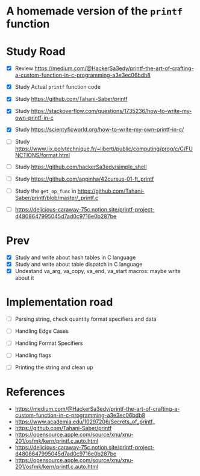 # A homemade version of the `printf` function 



# Study Road
- [x] Review  https://medium.com/@HackerSa3edy/printf-the-art-of-crafting-a-custom-function-in-c-programming-a3e3ec06bdb8
- [x] Study  Actual `printf` function code
- [x] Study  https://github.com/Tahani-Saber/printf
- [X] Study  https://stackoverflow.com/questions/1735236/how-to-write-my-own-printf-in-c
- [X] Study  https://scientyficworld.org/how-to-write-my-own-printf-in-c/
- [ ] Study  https://www.lix.polytechnique.fr/~liberti/public/computing/prog/c/C/FUNCTIONS/format.html
- [ ] Study  https://github.com/hackerSa3edy/simple_shell
- [ ] Study  https://github.com/appinha/42cursus-01-ft_printf
- [ ] Study the `get_op_func` in https://github.com/Tahani-Saber/printf/blob/master/_printf.c
- [ ] https://delicious-caraway-75c.notion.site/printf-project-d4808647995045d7ad0c9716e0b287be


# Prev
- [X] Study and write about hash tables in C language
- [X] Study and write about table dispatch in C language
- [X] Undestand va_arg, va_copy, va_end, va_start macros: maybe write about it 

# Implementation road

 - [ ] Parsing string, check quantity format specifiers and data
 - [ ] Handling Edge Cases
 - [ ] Handling Format Specifiers
 - [ ] Handling flags
 - [ ] Printing the string and clean up


# References

- https://medium.com/@HackerSa3edy/printf-the-art-of-crafting-a-custom-function-in-c-programming-a3e3ec06bdb8
- https://www.academia.edu/10297206/Secrets_of_printf_
- https://github.com/Tahani-Saber/printf
- https://opensource.apple.com/source/xnu/xnu-201/osfmk/kern/printf.c.auto.html
- https://delicious-caraway-75c.notion.site/printf-project-d4808647995045d7ad0c9716e0b287be
- https://opensource.apple.com/source/xnu/xnu-201/osfmk/kern/printf.c.auto.html
